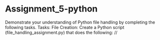 # Assignment_5-python
  Demonstrate your understanding of Python file handling by completing the following tasks.  Tasks:      File Creation:      Create a Python script (file_handling_assignment.py) that does the following:     //
